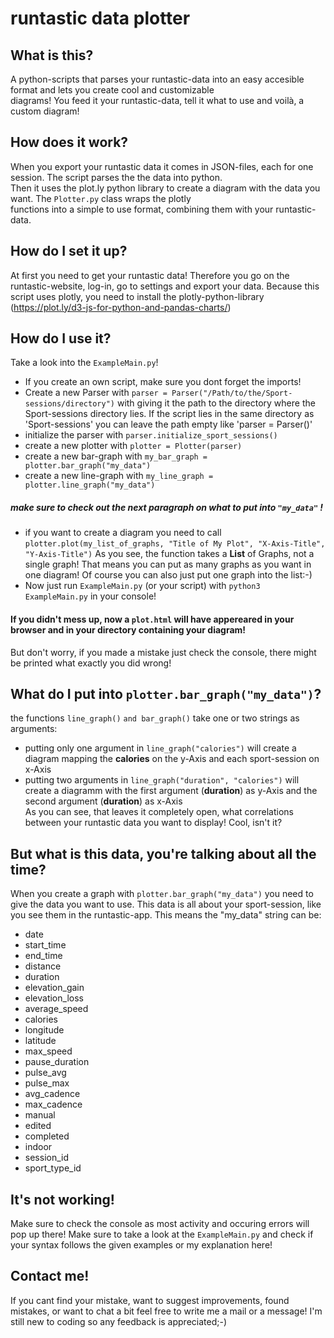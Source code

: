 # runtastic data plotter
## What is this?
A python-scripts that parses your runtastic-data into an easy accesible format and lets you create cool and customizable </br>
diagrams! You feed it your runtastic-data, tell it what to use and voilà, a custom diagram!
## How does it work?
When you export your runtastic data it comes in JSON-files, each for one session. The script parses the the data into python. </br>
Then it uses the plot.ly python library to create a diagram with the data you want. The `Plotter.py` class wraps the plotly </Br>
functions into a simple to use format, combining them with your runtastic-data.
## How do I set it up?
At first you need to get your runtastic data! Therefore you go on the runtastic-website, log-in, go to settings and export your data.
Because this script uses plotly, you need to install the plotly-python-library (https://plot.ly/d3-js-for-python-and-pandas-charts/) </br>
## How do I use it?
Take a look into the `ExampleMain.py`! 
* If you create an own script, make sure you dont forget the imports!
* Create a new Parser with `parser = Parser("/Path/to/the/Sport-sessions/directory")` with giving it the path to the directory
where the Sport-sessions directory lies. If the script lies in the same directory as 'Sport-sessions' you can leave the path empty 
like 'parser = Parser()'
* initialize the parser with `parser.initialize_sport_sessions()`
* create a new plotter with `plotter = Plotter(parser)`
* create a new bar-graph with `my_bar_graph = plotter.bar_graph("my_data")`
* create a new line-graph with `my_line_graph = plotter.line_graph("my_data")`
##### make sure to check out the next paragraph on what to put into `"my_data"` !
* if you want to create a diagram you need to call `plotter.plot(my_list_of_graphs, "Title of My Plot", "X-Axis-Title", "Y-Axis-Title")`
As you see, the function takes a **List** of Graphs, not a single graph! That means you can put as many graphs as you want in 
one diagram! Of course you can also just put one graph into the list:-)
* Now just run `ExampleMain.py` (or your script) with `python3 ExampleMain.py` in your console!
#### If you didn't mess up, now a `plot.html` will have appereared in your browser and in your directory containing your diagram!
But don't worry, if you made a mistake just check the console, there might be printed what exactly you did wrong!
## What do I put into `plotter.bar_graph("my_data")`?
the functions `line_graph()` `and bar_graph()` take one or two strings as arguments:
* putting only one argument in `line_graph("calories")` will create a diagram mapping the **calories** on the y-Axis and each
sport-session on x-Axis
* putting two arguments in `line_graph("duration", "calories")` will create a diagramm with the first argument (**duration**)
as y-Axis and the second argument (**duration**) as x-Axis </br>
As you can see, that leaves it completely open, what correlations between your runtastic data you want to display! 
Cool, isn't it? </br>
## But what is this data, you're talking about all the time?
When you create a graph with `plotter.bar_graph("my_data")` you need to give the data you want to use. This data is all
about your sport-session, like you see them in the runtastic-app. This means the "my_data" string can be:
* date
* start_time 
* end_time 
* distance 
* duration
* elevation_gain
* elevation_loss
* average_speed
* calories
* longitude
* latitude
* max_speed
* pause_duration
* pulse_avg
* pulse_max
* avg_cadence
* max_cadence
* manual
* edited
* completed
* indoor
* session_id
* sport_type_id
## It's not working!
Make sure to check the console as most activity and occuring errors will pop up there! Make sure to take a look at the 
`ExampleMain.py` and check if your syntax follows the given examples or my explanation here!
## Contact me!
If you cant find your mistake, want to suggest improvements, found mistakes, or want to chat a bit feel free to write me a mail
or a message! I'm still new to coding so any feedback is appreciated;-)
